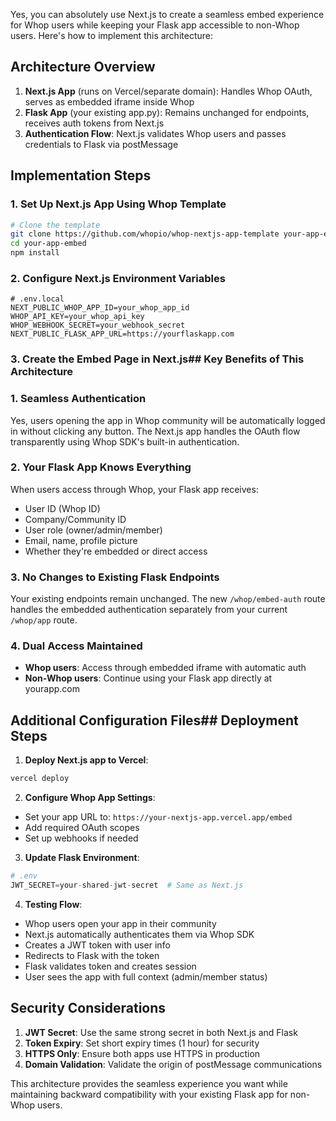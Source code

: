 Yes, you can absolutely use Next.js to create a seamless embed experience for Whop users while keeping your Flask app accessible to non-Whop users. Here's how to implement this architecture:

## Architecture Overview

1. **Next.js App** (runs on Vercel/separate domain): Handles Whop OAuth, serves as embedded iframe inside Whop
2. **Flask App** (your existing app.py): Remains unchanged for endpoints, receives auth tokens from Next.js
3. **Authentication Flow**: Next.js validates Whop users and passes credentials to Flask via postMessage

## Implementation Steps

### 1. Set Up Next.js App Using Whop Template

```bash
# Clone the template
git clone https://github.com/whopio/whop-nextjs-app-template your-app-embed
cd your-app-embed
npm install
```

### 2. Configure Next.js Environment Variables

```env
# .env.local
NEXT_PUBLIC_WHOP_APP_ID=your_whop_app_id
WHOP_API_KEY=your_whop_api_key
WHOP_WEBHOOK_SECRET=your_webhook_secret
NEXT_PUBLIC_FLASK_APP_URL=https://yourflaskapp.com
```

### 3. Create the Embed Page in Next.js## Key Benefits of This Architecture

### 1. **Seamless Authentication**
Yes, users opening the app in Whop community will be automatically logged in without clicking any button. The Next.js app handles the OAuth flow transparently using Whop SDK's built-in authentication.

### 2. **Your Flask App Knows Everything**
When users access through Whop, your Flask app receives:
- User ID (Whop ID)
- Company/Community ID
- User role (owner/admin/member)
- Email, name, profile picture
- Whether they're embedded or direct access

### 3. **No Changes to Existing Flask Endpoints**
Your existing endpoints remain unchanged. The new `/whop/embed-auth` route handles the embedded authentication separately from your current `/whop/app` route.

### 4. **Dual Access Maintained**
- **Whop users**: Access through embedded iframe with automatic auth
- **Non-Whop users**: Continue using your Flask app directly at yourapp.com

## Additional Configuration Files## Deployment Steps

1. **Deploy Next.js app to Vercel**:
```bash
vercel deploy
```

2. **Configure Whop App Settings**:
- Set your app URL to: `https://your-nextjs-app.vercel.app/embed`
- Add required OAuth scopes
- Set up webhooks if needed

3. **Update Flask Environment**:
```python
# .env
JWT_SECRET=your-shared-jwt-secret  # Same as Next.js
```

4. **Testing Flow**:
- Whop users open your app in their community
- Next.js automatically authenticates them via Whop SDK
- Creates a JWT token with user info
- Redirects to Flask with the token
- Flask validates token and creates session
- User sees the app with full context (admin/member status)

## Security Considerations

1. **JWT Secret**: Use the same strong secret in both Next.js and Flask
2. **Token Expiry**: Set short expiry times (1 hour) for security
3. **HTTPS Only**: Ensure both apps use HTTPS in production
4. **Domain Validation**: Validate the origin of postMessage communications

This architecture provides the seamless experience you want while maintaining backward compatibility with your existing Flask app for non-Whop users.